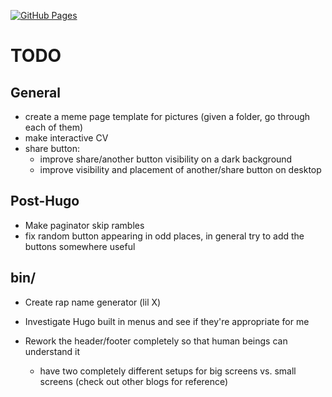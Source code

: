 [![GitHub Pages](https://github.com/strategineer/personal-website/actions/workflows/main.yml/badge.svg)](https://github.com/strategineer/personal-website/actions/workflows/main.yml)

# TODO

## General
- create a meme page template for pictures (given a folder, go through each of them)
- make interactive CV
- share button:
    - improve share/another button visibility on a dark background
    - improve visibility and placement of another/share button on desktop

## Post-Hugo
- Make paginator skip rambles
- fix random button appearing in odd places, in general try to add the buttons somewhere useful

## bin/
- Create rap name generator (lil X)

- Investigate Hugo built in menus and see if they're appropriate for me
- Rework the header/footer completely so that human beings can understand it
  - have two completely different setups for big screens vs. small screens (check out other blogs for reference)
